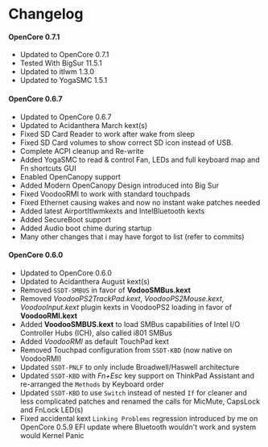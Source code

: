 #  Changelog

#### OpenCore 0.7.1
- Updated to OpenCore 0.7.1
- Tested With BigSur 11.5.1
- Updated to itlwm 1.3.0
- Updated to YogaSMC 1.5.1

#### OpenCore 0.6.7
- Updated to OpenCore 0.6.7
- Updated to Acidanthera March kext(s)
- Fixed SD Card Reader to work after wake from sleep
- Fixed SD Card volumes to show correct SD icon instead of USB.
- Complete ACPI cleanup and Re-write
- Added YogaSMC to read & control Fan, LEDs and full keyboard map and Fn shortcuts GUI
- Enabled OpenCanopy support
- Added Modern OpenCanopy Design introduced into Big Sur
- Fixed VoodooRMI to work with standard touchpads
- Fixed Ethernet causing wakes and now no instant wake patches needed
- Added latest AirportItlwmkexts and IntelBluetooth kexts
- Added SecureBoot support
- Added Audio boot chime during startup
- Many other changes that i may have forgot to list (refer to commits)

#### OpenCore 0.6.0
- Updated to OpenCore 0.6.0
- Updated to Acidanthera August kext(s)
- Removed `SSDT-SMBUS` in favor of **VodooSMBus.kext**
- Removed *VoodooPS2TrackPad.kext*, *VoodooPS2Mouse.kext*, *VoodooInput.kext* plugin kexts in VoodooPS2 loading in favor of **VoodooRMI.kext**
- Added **VoodooSMBUS.kext** to load SMBus capabilities of Intel I/O Controller Hubs (ICH), also called i801 SMBus
- Added *VoodooRMI* as default TouchPad kext
- Removed Touchpad configuration from `SSDT-KBD` (now native on VoodooRMI)
- Updated `SSDT-PNLF` to only include Broadwell/Haswell architecture
- Updated `SSDT-KBD` with *Fn+Esc* key support on ThinkPad Assistant and re-arranged the `Methods` by Keyboard order
- Updated `SSDT-KBD` to use `Switch` instead of nested `If` for cleaner and less complicated patches and renamed the calls for MicMute, CapsLock and FnLock LED(s)
- Fixed accidental kext  `Linking Problems` regression introduced by me on OpenCore 0.5.9 EFI update where Bluetooth wouldn't work and system would Kernel Panic
